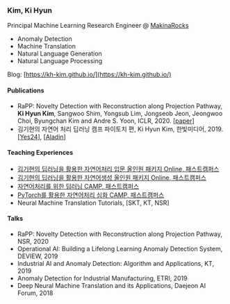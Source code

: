### Kim, Ki Hyun

Principal Machine Learning Research Engineer @ [MakinaRocks](http://makinarocks.ai/)

- Anomaly Detection
- Machine Translation
- Natural Language Generation
- Natural Language Processing

Blog: [https://kh-kim.github.io/](https://kh-kim.github.io/)

#### Publications

- RaPP: Novelty Detection with Reconstruction along Projection Pathway, **Ki Hyun Kim**, Sangwoo Shim, Yongsub Lim, Jongseob Jeon, Jeongwoo Choi, Byungchan Kim and Andre S. Yoon, ICLR, 2020. [[paper](https://openreview.net/forum?id=HkgeGeBYDB)]
- 김기현의 자연어 처리 딥러닝 캠프 파이토치 편, Ki Hyun Kim, 한빛미디어, 2019. [[Yes24](http://www.yes24.com/Product/Goods/74802622)], [[Aladin](https://www.aladin.co.kr/shop/wproduct.aspx?ItemId=195347339)]

#### Teaching Experiences

- [김기현의 딥러닝을 활용한 자연어처리 입문 올인원 패키지 Online, 패스트캠퍼스](https://www.fastcampus.co.kr/data_online_dpnlp)
- [김기현의 딥러닝을 활용한 자연어생성 올인원 패키지 Online, 패스트캠퍼스](https://www.fastcampus.co.kr/data_online_dpnlg)
- [자연어처리를 위한 딥러닝 CAMP, 패스트캠퍼스](https://www.fastcampus.co.kr/data_camp_nlpbasic/)
- [PyTorch를 활용한 자연어처리 심화 CAMP, 패스트캠퍼스](https://www.fastcampus.co.kr/data_camp_nlpadv/)
- Neural Machine Translation Tutorials, [SKT, KT, NSR]

#### Talks

- RaPP: Novelty Detection with Reconstruction along Projection Pathway, NSR, 2020
- Operational AI: Building a Lifelong Learning Anomaly Detection System, DEVIEW, 2019
- Industrial AI and Anomaly Detection: Algorithm and Applications, KT, 2019
- Anomaly Detection for Industrial Manufacturing, ETRI, 2019
- Deep Neural Machine Translation and its Applications, Daejeon AI Forum, 2018

<!--
**kh-kim/kh-kim** is a ✨ _special_ ✨ repository because its `README.md` (this file) appears on your GitHub profile.

Here are some ideas to get you started:

- 🔭 I’m currently working on ...
- 🌱 I’m currently learning ...
- 👯 I’m looking to collaborate on ...
- 🤔 I’m looking for help with ...
- 💬 Ask me about ...
- 📫 How to reach me: ...
- 😄 Pronouns: ...
- ⚡ Fun fact: ...
-->
